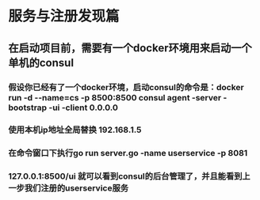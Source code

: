 # 服务与注册发现篇
## 在启动项目前，需要有一个docker环境用来启动一个单机的consul
### 假设你已经有了一个docker环境，启动consul的命令是：docker run -d --name=cs -p 8500:8500 consul agent -server -bootstrap -ui -client 0.0.0.0
### 使用本机ip地址全局替换 192.168.1.5
### 在命令窗口下执行go run server.go -name userservice -p 8081
### 127.0.0.1:8500/ui 就可以看到consul的后台管理了，并且能看到上一步我们注册的userservice服务
